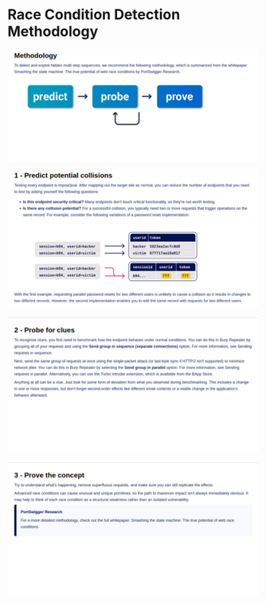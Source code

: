 # Race Condition Detection Methodology

![image.png](Race%20Condition%20Detection%20Methodology%201e8021737a8980e182a8d60d3ef4959c/image.png)

![image.png](Race%20Condition%20Detection%20Methodology%201e8021737a8980e182a8d60d3ef4959c/image%201.png)

![image.png](Race%20Condition%20Detection%20Methodology%201e8021737a8980e182a8d60d3ef4959c/image%202.png)

![image.png](Race%20Condition%20Detection%20Methodology%201e8021737a8980e182a8d60d3ef4959c/image%203.png)